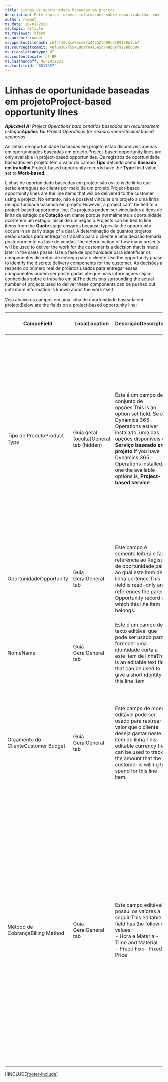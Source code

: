 ```yaml
---
title: Linhas de oportunidade baseadas em projeto
description: Este tópico fornece informações sobre como trabalhar com linhas de oportunidade baseadas em projeto.
author: rumant
ms.date: 10/01/2020
ms.topic: article
ms.reviewer: kfend
ms.author: rumant
ms.openlocfilehash: cb44f10e2ce02ce57a44252fd99ce769f20d5cb7
ms.sourcegitcommit: 40f68387f594180af64a5e5c748b6efa188bd300
ms.translationtype: HT
ms.contentlocale: pt-BR
ms.lasthandoff: 05/10/2021
ms.locfileid: "6011357"
---
```

# <a name="project-based-opportunity-lines"></a><span data-ttu-id="7a992-103">Linhas de oportunidade baseadas em projeto</span><span class="sxs-lookup"><span data-stu-id="7a992-103">Project-based opportunity lines</span></span>

<span data-ttu-id="7a992-104">_**Aplicável A:** Project Operations para cenários baseados em recursos/sem estoque_</span><span class="sxs-lookup"><span data-stu-id="7a992-104">_**Applies To:** Project Operations for resource/non-stocked based scenarios_</span></span>


<span data-ttu-id="7a992-105">As linhas de oportunidade baseadas em projeto estão disponíveis apenas em oportunidades baseadas em projeto.</span><span class="sxs-lookup"><span data-stu-id="7a992-105">Project-based opportunity lines are only available in project-based opportunities.</span></span> <span data-ttu-id="7a992-106">Os registros de oportunidade baseados em projeto têm o valor do campo **Tipo** definido como **Baseado em trabalho**.</span><span class="sxs-lookup"><span data-stu-id="7a992-106">Project-based opportunity records have the **Type** field value set to **Work-based**.</span></span>

<span data-ttu-id="7a992-107">Linhas de oportunidade baseadas em projeto são os itens de linha que serão entregues ao cliente por meio de um projeto.</span><span class="sxs-lookup"><span data-stu-id="7a992-107">Project-based opportunity lines are the line items that will be delivered to the customer using a project.</span></span> <span data-ttu-id="7a992-108">No entanto, não é possível vincular um projeto a uma linha de oportunidade baseada em projeto.</span><span class="sxs-lookup"><span data-stu-id="7a992-108">However, a project can't be tied to a project-based opportunity line.</span></span> <span data-ttu-id="7a992-109">Os projetos podem ser vinculados a itens de linha de estágio da **Cotação** em diante porque normalmente a oportunidade ocorre em um estágio inicial de um negócio.</span><span class="sxs-lookup"><span data-stu-id="7a992-109">Projects can be tied to line items from the **Quote** stage onwards because typically the opportunity occurs in an early stage of a deal.</span></span> <span data-ttu-id="7a992-110">A determinação de quantos projetos serão usados para entregar o trabalho para o cliente é uma decisão tomada posteriormente na fase de vendas.</span><span class="sxs-lookup"><span data-stu-id="7a992-110">The determination of how many projects will be used to deliver the work for the customer is a decision that is made later in the sales phase.</span></span> <span data-ttu-id="7a992-111">Use a fase de oportunidade para identificar os componentes discretos de entrega para o cliente.</span><span class="sxs-lookup"><span data-stu-id="7a992-111">Use the opportunity phase to identify the discrete delivery components for the customer.</span></span> <span data-ttu-id="7a992-112">As decisões a respeito do número real de projetos usados para entregar esses componentes podem ser postergadas até que mais informações sejam conhecidas sobre o trabalho em si.</span><span class="sxs-lookup"><span data-stu-id="7a992-112">The decisions surrounding the actual number of projects used to deliver these components can be pushed out until more information is known about the work itself.</span></span>

<span data-ttu-id="7a992-113">Veja abaixo os campos em uma linha de oportunidade baseada em projeto:</span><span class="sxs-lookup"><span data-stu-id="7a992-113">Below are the fields on a project-based opportunity line:</span></span>

| <span data-ttu-id="7a992-114">**Campo**</span><span class="sxs-lookup"><span data-stu-id="7a992-114">**Field**</span></span> | <span data-ttu-id="7a992-115">**Local**</span><span class="sxs-lookup"><span data-stu-id="7a992-115">**Location**</span></span> | <span data-ttu-id="7a992-116">**Descrição**</span><span class="sxs-lookup"><span data-stu-id="7a992-116">**Description**</span></span> | <span data-ttu-id="7a992-117">**Impacto a jusante**</span><span class="sxs-lookup"><span data-stu-id="7a992-117">**Downstream impact**</span></span> |
| --- | --- | --- | --- |
| <span data-ttu-id="7a992-118">Tipo de Produto</span><span class="sxs-lookup"><span data-stu-id="7a992-118">Product Type</span></span> | <span data-ttu-id="7a992-119">Guia geral (oculta)</span><span class="sxs-lookup"><span data-stu-id="7a992-119">General tab (hidden)</span></span> | <span data-ttu-id="7a992-120">Este é um campo de conjunto de opções.</span><span class="sxs-lookup"><span data-stu-id="7a992-120">This is an option set field.</span></span> <span data-ttu-id="7a992-121">Se o Dynamics 365 Operations estiver instalado, uma das opções disponíveis é **Serviço baseado em projeto**.</span><span class="sxs-lookup"><span data-stu-id="7a992-121">If you have Dynamics 365 Operations installed, one the available options is, **Project-based service**.</span></span>  | <span data-ttu-id="7a992-122">O valor deste campo é definido como **Serviço baseado em projeto** ao criar a linha de oportunidade baseada em projeto a partir da grade de linhas baseadas em projeto na Oportunidade.</span><span class="sxs-lookup"><span data-stu-id="7a992-122">The value of this field is set to **Project-based service** when you create the project-based opportunity line from the project-based lines grid on the Opportunity.</span></span> <br> <span data-ttu-id="7a992-123">Se você alterar ou substituir este valor, a funcionalidade do projeto não será habilitada nos itens de linha baseados em projeto.</span><span class="sxs-lookup"><span data-stu-id="7a992-123">If you change or override this value, the project functionality won't be enabled on your project-based line items.</span></span> |
| <span data-ttu-id="7a992-124">Oportunidade</span><span class="sxs-lookup"><span data-stu-id="7a992-124">Opportunity</span></span> | <span data-ttu-id="7a992-125">Guia Geral</span><span class="sxs-lookup"><span data-stu-id="7a992-125">General tab</span></span> | <span data-ttu-id="7a992-126">Este campo é somente leitura e faz referência ao Registro de oportunidade pai ao qual este item de linha pertence.</span><span class="sxs-lookup"><span data-stu-id="7a992-126">This field is read-only and references the parent Opportunity record to which this line item belongs.</span></span> | <span data-ttu-id="7a992-127">Não há impacto a jusante deste campo.</span><span class="sxs-lookup"><span data-stu-id="7a992-127">There is no downstream impact of this field.</span></span> |
| <span data-ttu-id="7a992-128">Nome</span><span class="sxs-lookup"><span data-stu-id="7a992-128">Name</span></span> | <span data-ttu-id="7a992-129">Guia Geral</span><span class="sxs-lookup"><span data-stu-id="7a992-129">General tab</span></span> | <span data-ttu-id="7a992-130">Este é um campo de texto editável que pode ser usado para fornecer uma identidade curta a este item de linha</span><span class="sxs-lookup"><span data-stu-id="7a992-130">This is an editable text field that can be used to give a short identity to this line item</span></span> | <span data-ttu-id="7a992-131">Este valor é transferido para a linha de cotação quando você cria uma cotação a partir desta oportunidade</span><span class="sxs-lookup"><span data-stu-id="7a992-131">This value is carried over to the quote line when you create a quote from this opportunity</span></span> |
| <span data-ttu-id="7a992-132">Orçamento do Cliente</span><span class="sxs-lookup"><span data-stu-id="7a992-132">Customer Budget</span></span> | <span data-ttu-id="7a992-133">Guia Geral</span><span class="sxs-lookup"><span data-stu-id="7a992-133">General tab</span></span> | <span data-ttu-id="7a992-134">Este campo de moeda editável pode ser usado para rastrear o valor que o cliente deseja gastar neste item de linha.</span><span class="sxs-lookup"><span data-stu-id="7a992-134">This editable currency field can be used to track the amount that the customer is willing to spend for this line item.</span></span> | <span data-ttu-id="7a992-135">Este valor é transferido para o campo correspondente na linha de cotação quando você cria uma cotação a partir desta oportunidade</span><span class="sxs-lookup"><span data-stu-id="7a992-135">This value is carried over to the corresponding field on the quote line when you create a quote from this opportunity</span></span> |
| <span data-ttu-id="7a992-136">Método de Cobrança</span><span class="sxs-lookup"><span data-stu-id="7a992-136">Billing Method</span></span> | <span data-ttu-id="7a992-137">Guia Geral</span><span class="sxs-lookup"><span data-stu-id="7a992-137">General tab</span></span> | <span data-ttu-id="7a992-138">Este campo editável possui os valores a seguir:</span><span class="sxs-lookup"><span data-stu-id="7a992-138">This editable field has the following values:</span></span></br><span data-ttu-id="7a992-139">- Hora e Material</span><span class="sxs-lookup"><span data-stu-id="7a992-139">- Time and Material</span></span></br><span data-ttu-id="7a992-140">- Preço Fixo</span><span class="sxs-lookup"><span data-stu-id="7a992-140">- Fixed Price</span></span> | <span data-ttu-id="7a992-141">Este valor é transportado para o campo correspondente na linha de cotação quando você cria uma cotação a partir desta oportunidade.</span><span class="sxs-lookup"><span data-stu-id="7a992-141">This value is carried over to the corresponding field on the quote line when you create a quote from this opportunity.</span></span> <span data-ttu-id="7a992-142">Depois que a linha de cotação é criada, o campo é bloqueado e não pode ser alterado.</span><span class="sxs-lookup"><span data-stu-id="7a992-142">After the quote line is created, the field is locked and can't be changed.</span></span> <span data-ttu-id="7a992-143">Atribua este valor de campo com a maior precisão possível.</span><span class="sxs-lookup"><span data-stu-id="7a992-143">Assign this field value as accurately as possible.</span></span> <span data-ttu-id="7a992-144">Se você precisar alterar o valor deste campo na linha de cotação, exclua e recrie a linha de cotação.</span><span class="sxs-lookup"><span data-stu-id="7a992-144">If you need to change the value of this field on the quote line, delete and re-create the quote line.</span></span> |


[!INCLUDE[footer-include](../includes/footer-banner.md)]
